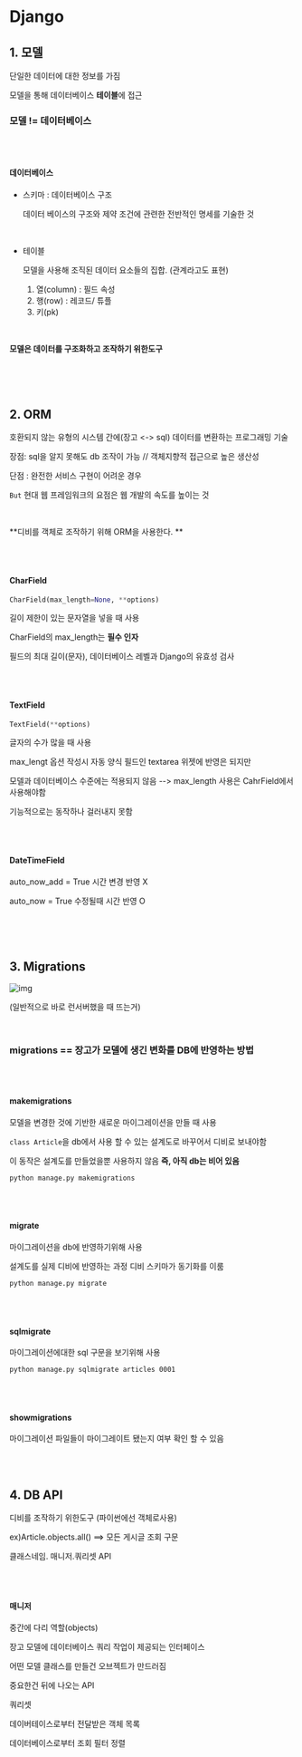 # Django

## 1. 모델

단일한 데이터에 대한 정보를 가짐

모델을 통해 데이터베이스 **테이블**에 접근

### 모델 != 데이터베이스

<br>

<br>

#### 데이터베이스

- 스키마 : 데이터베이스 구조

  데이터 베이스의 구조와 제약 조건에 관련한 전반적인 명세를 기술한 것

 <br>

- 테이블

  모델을 사용해 조직된 데이터 요소들의 집합. (관계라고도 표현)

  1. 열(column) : 필드 속성
  2. 행(row) : 레코드/ 튜플
  3. 키(pk) 

<br>

**모델은 데이터를 구조화하고 조작하기 위한도구**

<Br>

<br>

<br>

## 2. ORM

호환되지 않는 유형의 시스템 간에(장고 <-> sql) 데이터를 변환하는 프로그래밍 기술

장점: sql을 알지 못해도 db 조작이 가능 // 객체지향적 접근으로 높은 생산성

단점 : 완전한 서비스 구현이 어려운 경우 

`But` 현대 웹 프레임워크의 요점은 웹 개발의 속도를 높이는 것

<br>

**디비를 객체로 조작하기 위해 ORM을 사용한다. **

<br>

<Br>

#### CharField

```python
CharField(max_length=None, **options)
```

길이 제한이 있는 문자열을 넣을 때 사용

CharField의 max_length는 **필수 인자**

필드의 최대 길이(문자), 데이터베이스 레벨과 Django의 유효성 검사

<br>

<br>

#### TextField

```python
TextField(**options)
```

글자의 수가 많을 때 사용

max_lengt 옵션 작성시 자동 양식 필드인 textarea 위젯에 반영은 되지만

모델과 데이터베이스 수준에는 적용되지 않음 --> max_length 사용은 CahrField에서 사용해야함

기능적으로는 동작하나 걸러내지 못함

<br>

<br>

#### DateTimeField

auto_now_add = True 시간 변경 반영 X

auto_now = True 수정될때 시간 반영 O

<br>

<br>

<br>

## 3. Migrations

![img](file:///C:/Users/woosj/AppData/Local/Temp/msohtmlclip1/01/clip_image002.jpg)

(일반적으로 바로 런서버했을 때 뜨는거)

<br>

### migrations == 장고가 모델에 생긴 변화를 DB에 반영하는 방법

<br>

<br>

#### makemigrations

모델을 변경한 것에 기반한 새로운 마이그레이션을 만들 때 사용

`class Article`을 db에서 사용 할 수 있는 설계도로 바꾸어서 디비로 보내야함

이 동작은 설계도를 만들었을뿐 사용하지 않음 **즉, 아직 db는 비어 있음**

```bash
python manage.py makemigrations
```

<br>

<br>

#### migrate

마이그레이션을 db에 반영하기위해 사용

설계도를 실제 디비에 반영하는 과정 디비 스키마가 동기화를 이룸

```bash
python manage.py migrate
```

<br>

<br>

#### sqlmigrate

마이그레이션에대한 sql 구문을 보기위해 사용

```bash
python manage.py sqlmigrate articles 0001
```

<br>

<br>

#### showmigrations

마이그레이션 파일들이 마이그레이트 됐는지 여부 확인 할 수 있음

<br>

<br>

## 4. DB API

디비를 조작하기 위한도구 (파이썬에선 객체로사용)

ex)Article.objects.all() ==> 모든 게시글 조회 구문

클래스네임. 매니저.쿼리셋 API

<br>

<br>

#### 매니저

중간에 다리 역할(objects)

장고 모델에 데이터베이스 쿼리 작업이 제공되는 인터페이스

어떤 모델 클래스를 만들건 오브젝트가 만드러짐

중요한건 뒤에 나오는 API

 

쿼리셋

데이버테이스로부터 전달받은 객체 목록

데이터베이스로부터 조회 필터 정렬